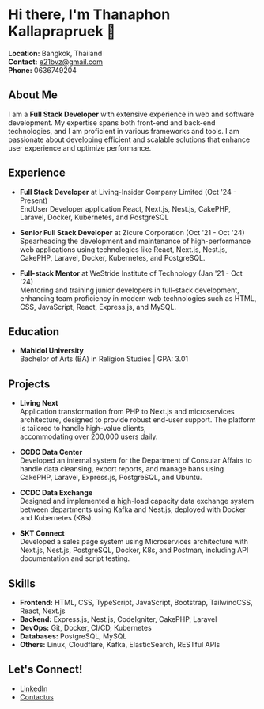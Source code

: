 # Hi there, I'm Thanaphon Kallaprapruek 👋

**Location:** Bangkok, Thailand  
**Contact:** [e21bvz@gmail.com](mailto:e21bvz@gmail.com)  
**Phone:** 0636749204

## About Me

I am a **Full Stack Developer** with extensive experience in web and software development. My expertise spans both front-end and back-end technologies, and I am proficient in various frameworks and tools. I am passionate about developing efficient and scalable solutions that enhance user experience and optimize performance.

## Experience

- **Full Stack Developer** at Living-Insider Company Limited (Oct '24 - Present)  
  EndUser Developer application React, Next.js, Nest.js, CakePHP, Laravel, Docker, Kubernetes, and PostgreSQL 

- **Senior Full Stack Developer** at Zicure Corporation (Oct '21 - Oct '24)  
  Spearheading the development and maintenance of high-performance web applications using technologies like React, Next.js, Nest.js, CakePHP, Laravel, Docker, Kubernetes, and PostgreSQL.

- **Full-stack Mentor** at WeStride Institute of Technology (Jan '21 - Oct '24)  
  Mentoring and training junior developers in full-stack development, enhancing team proficiency in modern web technologies such as HTML, CSS, JavaScript, React, Express.js, and MySQL.

## Education

- **Mahidol University**  
  Bachelor of Arts (BA) in Religion Studies | GPA: 3.01

## Projects


- **Living Next**  
  Application transformation from PHP to Next.js and microservices architecture, designed to provide robust end-user support. The platform is tailored to handle high-value clients,       
  accommodating over 200,000 users daily. 

- **CCDC Data Center**  
  Developed an internal system for the Department of Consular Affairs to handle data cleansing, export reports, and manage bans using CakePHP, Laravel, Express.js, PostgreSQL, and Ubuntu.

- **CCDC Data Exchange**  
  Designed and implemented a high-load capacity data exchange system between departments using Kafka and Nest.js, deployed with Docker and Kubernetes (K8s).

- **SKT Connect**  
  Developed a sales page system using Microservices architecture with Next.js, Nest.js, PostgreSQL, Docker, K8s, and Postman, including API documentation and script testing.

## Skills

- **Frontend:** HTML, CSS, TypeScript, JavaScript, Bootstrap, TailwindCSS, React, Next.js
- **Backend:** Express.js, Nest.js, CodeIgniter, CakePHP, Laravel
- **DevOps:** Git, Docker, CI/CD, Kubernetes
- **Databases:** PostgreSQL, MySQL
- **Others:** Linux, Cloudflare, Kafka, ElasticSearch, RESTful APIs

## Let's Connect!

- [LinkedIn](https://www.linkedin.com/in/thanaphon-kallaprapruek)
- [Contactus](https://contactus.work/#/)
